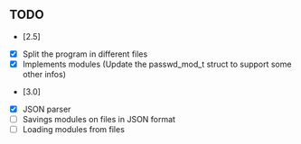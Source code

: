 TODO
----

* [2.5]
+ [X] Split the program in different files
+ [X] Implements modules (Update the passwd_mod_t struct to support some other infos)

* [3.0]
+ [x] JSON parser
+ [ ] Savings modules on files in JSON format
+ [ ] Loading modules from files
